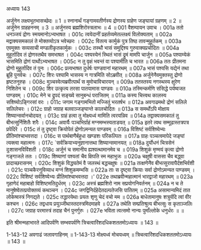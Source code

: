 अध्यायः 143

अर्जुनेन लक्ष्यभूतभासच्छेदः ॥ 1 ॥ स्नानार्थं गङ्गामवतीर्णस्य द्रोणस्य ग्राहेण जङ्घायां ग्रहणम् ॥ 2 ॥ अर्जुनेन ग्राहहननम् ॥ 3 ॥ अर्जुनस्य ब्रह्मशिरोस्त्रलाभः ॥ 4 ॥
001	वैशम्पायन उवाच ।
001a	ततो धनञ्जयं द्रोणः स्मयमानोऽभ्यभाषत ।
001c	त्वयेदानीं प्रहर्तव्यमेतल्लक्ष्यं विलोक्यताम् ॥
002a	मद्वाक्यसमकालं ते मोक्तव्योऽत्र भवेच्छरः ।
002c	वितत्य कार्मुकं पुत्र तिष्ठ तावन्मुहूर्तकम् ॥
003a	एवमुक्तः सव्यसाची मण्डलीकृतकार्मुकः ।
003c	तस्थौ भासं समुद्दिश्य गुरुवाक्यप्रचोदितः ॥
004a	मुहूर्तादिव तं द्रोणस्तथैव समभाषत ।
004c	पश्यस्येनं स्थितं भासं द्रुमं मामपि चार्जुन ॥
005a	पश्याम्येकं भासमिति द्रोणं पार्थोऽभ्यभाषत ।
005c	न तु वृक्षं भवन्तं वा पश्यामीति च भारत ॥
006a	ततः प्रीतमना द्रोणो मुहूर्तादिव तं पुनः ।
006c	प्रत्यभाषत दुर्धर्षः पाण्डवानां महारथम् ॥
007a	भासं पश्यसि यद्येनं तथा ब्रूहि पुनर्वचः ।
007c	शिरः पश्यामि भासस्य न गात्रमिति सोऽब्रवीत् ॥
008a	अर्जुनेनैवमुक्तस्तु द्रोणो हृष्टतनूरुहः ।
008c	मुञ्चस्वेत्यब्रवीत्पार्थं स मुमोचाविचारयन् ॥
009a	ततस्तस्य नगस्थस्य क्षुरेण निशितेन च ।
009c	शिर उत्कृत्य तरसा पातयामास पाण्डवः ॥
010a	तस्मिन्कर्मणि संसिद्धे पर्यष्वजत पाण्डवम् ।
010c	मेने च द्रुपदं सङ्ख्ये सानुबन्धं पराजितम् ॥
011a	कस्य चित्त्वथ कालस्य सशिष्योऽङ्गिरसां वरः ।
011c	जगाम गङ्गामभितो मज्जितुं भरतर्षभ ॥
012a	अवगाढमथो द्रोणं सलिले सलिलेचरः ।
012c	ग्राहो जग्राह बलवाञ्जङ्घान्ते कालचोदितः ॥
013a	स समर्थोऽपि मोक्षाय शिष्यान्सर्वानचोदयत् ।
013c	ग्राहं हत्वा तु मोक्ष्यध्वं मामिति त्वरयन्निव ॥
014a	तद्वाक्यसमकालं तु बीभत्सुर्निशितैः शरैः ।
014c	अवार्यैः पञ्चभिर्ग्राहं मग्नमम्भस्यताडयत् ॥
015a	इतरे त्वथ सम्मूढास्तत्रपत्र प्रपेदिरे ।
015c	तं तु दृष्ट्वा क्रियोपेतं द्रोणोऽमन्यत पाण्डवम् ॥
016a	विशिष्टं सर्वशिष्येभ्यः प्रीतिमांश्चाभवत्तदा ।
016c	स पार्थबाणैर्बहुधा खण्डशः परिकल्पितः ॥
017a	ग्राहः पञ्चत्वमापेदे जङ्घां त्यक्त्वा महात्मनः ।
017c	`सर्वक्रियाभ्यनुज्ञानात्तथा शिष्यान्समानयत् ॥
018a	दुर्योधनं चित्रसेनं दुःशासनविविंशती ।
018c	अर्जुनं च समानीय ह्यश्वत्थामानमेव च ॥
019a	शिशुकं मृण्मयं कृत्वा द्रोणो गङ्गाजले ततः ।
019c	शिष्याणां पश्यतां चैव क्षिपति स्म महाभुजः ॥
020a	चक्षुषी वाससा चैव बद्ध्वा प्रादाच्छरासनम् ।
020c	शिशुकं विद्ध्यतेमं वै जलस्थं बद्धचक्षुषः ॥
021a	तत्क्षणेनैव बीभत्सुरावापैर्दशभिर्वशी ।
021c	पञ्चकैरनुविव्याध मग्नं शिशुकमम्भसि ॥
022a	ताः स दृष्ट्वा क्रियाः सर्वा द्रोणोऽमन्यत पाण्डवम् ।
022c	विशिष्टं सर्वशिष्येभ्यः प्रीतिमांश्चाभवत्तदा ।'
022e	तथाब्रवीन्महात्मानं भारद्वाजो महारथम् ॥
023a	गृहाणेदं महाबाहो विशिष्टमतिदुर्धरम् ।
023c	अस्त्रं ब्रह्मशिरो नाम सप्रयोगनिवर्तनम् ॥
024a	न च ते मानुषेष्वेतत्प्रयोक्तव्यं कथञ्चन ।
024c	जगद्विनिर्दहेदेतदल्पतेजसि पातितम् ॥
025a	असामान्यमिदं तात लोकेष्वस्त्रं निगद्यते ।
025c	तद्धारयेथाः प्रयतः शृणु चेदं वचो मम ॥
026a	बाधेतामानुषः शत्रुर्यदि त्वां वीर कश्चन ।
026c	तद्वधाय प्रयुञ्जीथास्तदस्त्रमिदमाहवे ॥
027a	तथेति सम्प्रतिश्रुत्य बीभत्सुः स कृताञ्जलिः ।
027c	जग्राह परमास्त्रं तदाह चैनं पुनर्गुरुः ।
027e	भविता त्वत्समो नान्यः पुमाँल्लोके धनुर्धरः ॥ ॥

इति श्रीमन्महाभारते आदिपर्वणि सम्भवपर्वणि त्रिचत्वारिंशदधिकशततमोऽध्यायः ॥ 143 ॥

1-143-12 अवगाढं जलावगाहिनम् ॥ 1-143-13 मोक्ष्यध्वं मोचयध्वम् ॥ त्रिचत्वारिंशदधिकशततमोऽध्यायः ॥ 143 ॥
